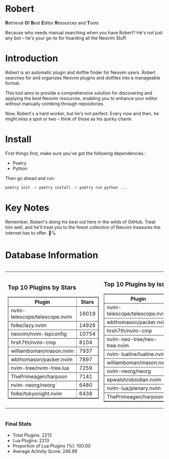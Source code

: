 # Robert

**R**etrieval
**O**f
**B**est
**E**ditor
**R**esources and
**T**ools

Because who needs manual searching when you have Robert?
He's not just any bot – he's your go-to for hoarding all the Neovim Stuff.

# Introduction
Robert is an automatic plugin and dotfile finder for Neovim users. Robert searches for and organizes Neovim plugins and dotfiles into a manageable format.

This tool aims to provide a comprehensive solution for discovering and applying the best Neovim resources, enabling you to enhance your editor without manually combing through repositories.

Now, Robert's a hard worker, but he's not perfect. Every now and then, he might miss a spot or two – think of those as his quirky charm. 

# Install
 First things first, make sure you've got the following dependencies :
  - Poetry 
  - Python 

Then go ahead and run:

```bash
poetry init -> poetry install -> poetry run python ...
```
# Key Notes

Remember, Robert's doing his best out here in the wilds of GitHub. Treat him well, and he'll treat you to the finest collection of Neovim treasures the internet has to offer. 🎩🔍


# Database Information

<div style='display:flex;flex-direction:row;justify-content:space-between;'><table><tr><td><h3>Top 10 Plugins by Stars</h3><table border="1"><tr><th>Plugin</th><th>Stars</th></tr><tr><td>nvim-telescope/telescope.nvim</td><td>16019</td></tr><tr><td>folke/lazy.nvim</td><td>14926</td></tr><tr><td>neovim/nvim-lspconfig</td><td>10754</td></tr><tr><td>hrsh7th/nvim-cmp</td><td>8104</td></tr><tr><td>williamboman/mason.nvim</td><td>7937</td></tr><tr><td>wbthomason/packer.nvim</td><td>7897</td></tr><tr><td>nvim-tree/nvim-tree.lua</td><td>7259</td></tr><tr><td>ThePrimeagen/harpoon</td><td>7141</td></tr><tr><td>nvim-neorg/neorg</td><td>6480</td></tr><tr><td>folke/tokyonight.nvim</td><td>6438</td></tr></table></td><td><h3>Top 10 Plugins by Issues</h3><table border="1"><tr><th>Plugin</th><th>Issues</th></tr><tr><td>nvim-telescope/telescope.nvim</td><td>379</td></tr><tr><td>wbthomason/packer.nvim</td><td>307</td></tr><tr><td>hrsh7th/nvim-cmp</td><td>286</td></tr><tr><td>nvim-neo-tree/neo-tree.nvim</td><td>240</td></tr><tr><td>nvim-lualine/lualine.nvim</td><td>225</td></tr><tr><td>williamboman/mason.nvim</td><td>207</td></tr><tr><td>nvim-neorg/neorg</td><td>182</td></tr><tr><td>epwalsh/obsidian.nvim</td><td>161</td></tr><tr><td>nvim-lua/plenary.nvim</td><td>148</td></tr><tr><td>ThePrimeagen/harpoon</td><td>125</td></tr></table></td><td><h3>Top 10 Plugins by Forks</h3><table border="1"><tr><th>Plugin</th><th>Forks</th></tr><tr><td>neovim/nvim-lspconfig</td><td>2086</td></tr><tr><td>nvim-telescope/telescope.nvim</td><td>838</td></tr><tr><td>nvim-tree/nvim-tree.lua</td><td>611</td></tr><tr><td>nvim-lualine/lualine.nvim</td><td>467</td></tr><tr><td>folke/tokyonight.nvim</td><td>433</td></tr><tr><td>hrsh7th/nvim-cmp</td><td>402</td></tr><tr><td>ThePrimeagen/harpoon</td><td>380</td></tr><tr><td>folke/lazy.nvim</td><td>361</td></tr><tr><td>jackMort/ChatGPT.nvim</td><td>317</td></tr><tr><td>nvimdev/lspsaga.nvim</td><td>288</td></tr></table></td></tr></table></div>

### Final Stats
- Total Plugins: 2213
- Lua Plugins: 2213
- Proportion of Lua Plugins (%): 100.00
- Average Activity Score: 246.99

